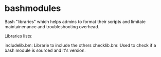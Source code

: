 # bashmodules
Bash "libraries" which helps admins to format their scripts and limitate maintainenance and troubleshooting overhead.

Libraries lists:

includelib.bm:		Librarie to include the others
checklib.bm:		Used to check if a bash module is sourced and it's version.
